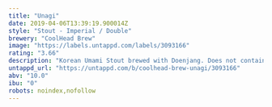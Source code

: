 ```yaml
---
title: "Unagi"
date: 2019-04-06T13:39:19.900014Z
style: "Stout - Imperial / Double"
brewery: "CoolHead Brew"
image: "https://labels.untappd.com/labels/3093166"
rating: "3.66"
description: "Korean Umami Stout brewed with Doenjang. Does not contain any salmon skin rolls or freshwater eels. VEGAN."
untappd_url: "https://untappd.com/b/coolhead-brew-unagi/3093166"
abv: "10.0"
ibu: "0"
robots: noindex,nofollow
---
```

